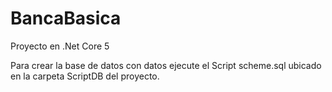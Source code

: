 # BancaBasica

Proyecto en .Net Core 5

Para crear la base de datos con datos ejecute el Script scheme.sql ubicado en la carpeta ScriptDB del proyecto.
